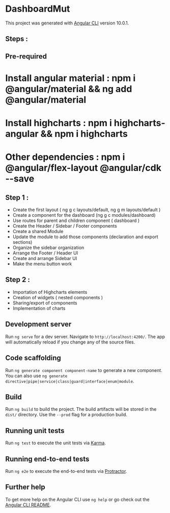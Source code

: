 # DashboardMut

This project was generated with [Angular CLI](https://github.com/angular/angular-cli) version 10.0.1.

## Steps :

## Pre-required
# Install angular material : npm i @angular/material && ng add @angular/material
# Install highcharts : npm i highcharts-angular && npm i highcharts
# Other dependencies :  npm i @angular/flex-layout @angular/cdk --save

## Step 1 :
- Create the first layout ( ng g c layouts/default, ng g m layouts/default )
- Create a component for the dashboard (ng g c modules/dashboard)
- Use routes for parent and children component ( dashboard )
- Create the Header / Sidebar / Footer components
- Create a shared Module
- Update the module to add those components (declaration and export sections)
- Organize the sidebar organization
- Arrange the Footer / Header UI
- Create and arrange Sidebar UI
- Make the menu button work


## Step 2 :
- Importation of Highcharts elements
- Creation of widgets ( nested components )
- Sharing/export of components
- Implementation of charts


## Development server

Run `ng serve` for a dev server. Navigate to `http://localhost:4200/`. The app will automatically reload if you change any of the source files.

## Code scaffolding

Run `ng generate component component-name` to generate a new component. You can also use `ng generate directive|pipe|service|class|guard|interface|enum|module`.

## Build

Run `ng build` to build the project. The build artifacts will be stored in the `dist/` directory. Use the `--prod` flag for a production build.

## Running unit tests

Run `ng test` to execute the unit tests via [Karma](https://karma-runner.github.io).

## Running end-to-end tests

Run `ng e2e` to execute the end-to-end tests via [Protractor](http://www.protractortest.org/).

## Further help

To get more help on the Angular CLI use `ng help` or go check out the [Angular CLI README](https://github.com/angular/angular-cli/blob/master/README.md).
